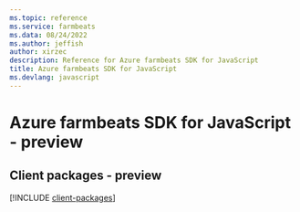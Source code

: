```yaml
---
ms.topic: reference
ms.service: farmbeats
ms.data: 08/24/2022
ms.author: jeffish
author: xirzec
description: Reference for Azure farmbeats SDK for JavaScript
title: Azure farmbeats SDK for JavaScript
ms.devlang: javascript
---
```

# Azure farmbeats SDK for JavaScript - preview

## Client packages - preview
[!INCLUDE [client-packages](farmbeats-client-index.md)]